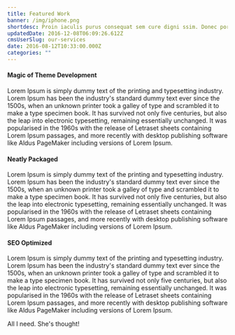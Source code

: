 ```yaml
---
title: Featured Work
banner: /img/iphone.png
shortdesc: Proin iaculis purus consequat sem cure digni ssim. Donec porttitora entum suscipit aenean rhoncus posuere odio in tincidunt. Proin iaculis purus consequat sem cure digni ssim. Donec porttitora entum suscipit.
updatedDate: 2016-12-08T06:09:26.612Z
cmsUserSlug: our-services
date: 2016-08-12T10:33:00.000Z
categories: ""
---
```


#### Magic of Theme Development
Lorem Ipsum is simply dummy text of the printing and typesetting industry. Lorem Ipsum has been the industry's standard dummy text ever since the 1500s, when an unknown printer took a galley of type and scrambled it to make a type specimen book. It has survived not only five centuries, but also the leap into electronic typesetting, remaining essentially unchanged. It was popularised in the 1960s with the release of Letraset sheets containing Lorem Ipsum passages, and more recently with desktop publishing software like Aldus PageMaker including versions of Lorem Ipsum.
#### Neatly Packaged
Lorem Ipsum is simply dummy text of the printing and typesetting industry. Lorem Ipsum has been the industry's standard dummy text ever since the 1500s, when an unknown printer took a galley of type and scrambled it to make a type specimen book. It has survived not only five centuries, but also the leap into electronic typesetting, remaining essentially unchanged. It was popularised in the 1960s with the release of Letraset sheets containing Lorem Ipsum passages, and more recently with desktop publishing software like Aldus PageMaker including versions of Lorem Ipsum.
#### SEO Optimized
Lorem Ipsum is simply dummy text of the printing and typesetting industry. Lorem Ipsum has been the industry's standard dummy text ever since the 1500s, when an unknown printer took a galley of type and scrambled it to make a type specimen book. It has survived not only five centuries, but also the leap into electronic typesetting, remaining essentially unchanged. It was popularised in the 1960s with the release of Letraset sheets containing Lorem Ipsum passages, and more recently with desktop publishing software like Aldus PageMaker including versions of Lorem Ipsum.

All I need. She's thought!

